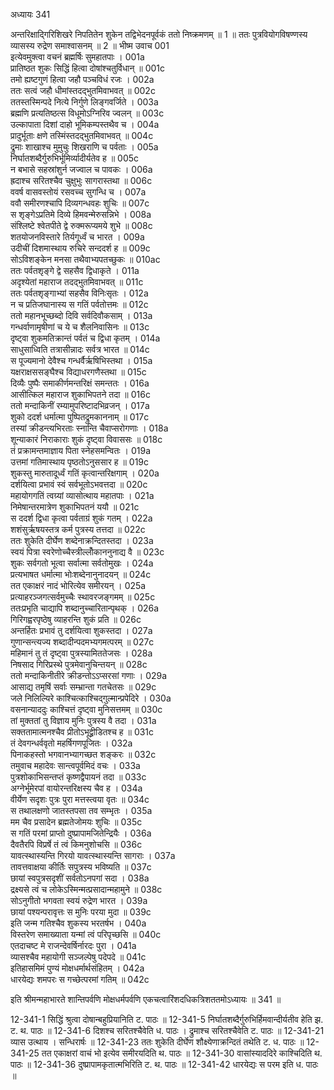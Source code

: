 अध्यायः 341

अन्तरिक्षाद्गिरिशिखरे निपतितेन शुकेन तद्विभेदनपूर्वकं ततो निष्क्रमणम् ॥ 1 ॥ ततः पुत्रवियोगविषण्णस्य व्यासस्य रुद्रेण समाश्वासनम् ॥ 2 ॥
भीष्म उवाच 	001  
इत्येवमुक्त्वा वचनं ब्रह्मर्षिः सुमहातपाः ।	001a  
प्रातिष्ठत शुकः सिद्धिं हित्वा दोषांश्चतुर्विधान् ॥	001c  
तमो ह्यष्टगुणं हित्वा जहौ पञ्चविधं रजः ।	002a  
ततः सत्वं जहौ धीमांस्तदद्भुतमिवाभवत् ॥	002c  
ततस्तस्मिन्पदे नित्ये निर्गुणे लिङ्गवर्जिते ।	003a  
ब्रह्मणि प्रत्यतिष्ठत्स विधूमोऽग्निरिव ज्वलन् ॥	003c  
उल्कापाता दिशां दाहो भूमिकम्पस्तथैव च ।	004a  
प्रादुर्भूताः क्षणे तस्मिंस्तदद्भुतमिवाभवत् ॥	004c  
द्रुमाः शाखाश्च मुमुचुः शिखराणि च पर्वताः ।	005a  
निर्घातशब्दैर्गुरुभिर्भूमिर्व्यादीर्यतेव ह ॥	005c  
न बभासे सहस्रांशुर्न जज्वाल च पावकः ।	006a  
ह्रदाश्च सरितश्चैव चुक्षुभुः सागरास्तथा ॥	006c  
ववर्ष वासवस्तोयं रसवच्च सुगन्धि च ।	007a  
ववौ समीरणश्चापि दिव्यगन्धवहः शुचिः ॥	007c  
स शृङ्गेऽप्रतिमे दिव्ये हिमवन्मेरुसन्निभे ।	008a  
संश्लिष्टे श्वेतपीते द्वे रुक्मरूप्यमये शुभे ॥	008c  
शतयोजनविस्तारे तिर्यगूर्ध्वं च भारत ।	009a  
उदीचीं दिशमास्थाय रुचिरे सन्ददर्श ह ॥	009c  
सोऽविशङ्केन मनसा तथैवाभ्यपतच्छुकः ॥	010ac  
ततः पर्वतशृङ्गे द्वे सहसैव द्विधाकृते ।	011a  
अदृश्येतां महाराज तदद्भुतमिवाभवत् ॥	011c  
ततः पर्वतशृङ्गाभ्यां सहसैव विनिःसृतः ।	012a  
न च प्रतिजघानास्य स गतिं पर्वतोत्तमः ॥	012c  
ततो महानभूच्छब्दो दिवि सर्वदिवौकसाम् ।	013a  
गन्धर्वाणामृषीणां च ये च शैलनिवासिनः ॥	013c  
दृष्ट्वा शुकमतिक्रान्तं पर्वतं च द्विधा कृतम् ।	014a  
साधुसाध्विति तत्रासीन्नादः सर्वत्र भारत ॥	014c  
स पूज्यमानो देवैश्च गन्धर्वैर्ऋषिभिस्तथा ।	015a  
यक्षराक्षससङ्घैश्च विद्याधरगणैस्तथा ॥	015c  
दिव्यैः पुष्पैः समाकीर्णमन्तरिक्षं समन्ततः ।	016a  
आसीत्किल महाराज शुकाभिपतने तदा ॥	016c  
ततो मन्दाकिनीं रम्यामुपरिष्टादभिव्रजन् ।	017a  
शुको ददर्श धर्मात्मा पुष्पितद्रुमकाननाम् ॥	017c  
तस्यां क्रीडन्त्यभिरताः स्नान्ति चैवाप्सरोगणाः ।	018a  
शून्याकारं निराकाराः शुकं दृष्ट्वा विवाससः ॥	018c  
तं प्रक्रामन्तमाज्ञाय पिता स्नेहसमन्वितः ।	019a  
उत्तमां गतिमास्थाय पृष्ठतोऽनुससार ह ॥	019c  
शुकस्तु मारुतादूर्ध्वं गतिं कृत्वान्तरिक्षगाम् ।	020a  
दर्शयित्वा प्रभावं स्वं सर्वभूतोऽभवत्तदा ॥	020c  
महायोगगतिं त्वग्र्यां व्यासोत्थाय महातपाः ।	021a  
निमेषान्तरमात्रेण शुकाभिपतनं ययौ ॥	021c  
स ददर्श द्विधा कृत्वा पर्वताग्रं शुकं गतम् ।	022a  
शशंसुर्ऋषयस्तत्र कर्म पुत्रस्य तत्तदा ॥	022c  
ततः शुकेति दीर्घेण शब्देनाक्रन्दितस्तदा ।	023a  
स्वयं पित्रा स्वरेणोच्चैस्त्रील्लोँकाननुनाद्य वै ॥	023c  
शुकः सर्वगतो भूत्वा सर्वात्मा सर्वतोमुखः ।	024a  
प्रत्यभाषत धर्मात्मा भोःशब्देनानुनादयन् ॥	024c  
तत एकाक्षरं नादं भोरित्येव समीरयन् ।	025a  
प्रत्याहरञ्जगत्सर्वमुच्चैः स्थावरजङ्गमम् ॥	025c  
ततःप्रभृति चाद्यापि शब्दानुच्चारितान्पृथक् ।	026a  
गिरिगह्वरपृष्ठेषु व्याहरन्ति शुकं प्रति ॥	026c  
अन्तर्हितः प्रभावं तु दर्शयित्वा शुकस्तदा ।	027a  
गुणान्सन्त्यज्य शब्दादीन्पदमभ्यगमत्परम् ॥	027c  
महिमानं तु तं दृष्ट्वा पुत्रस्यामिततेजसः ।	028a  
निषसाद गिरिप्रस्थे पुत्रमेवानुचिन्तयन् ॥	028c  
ततो मन्दाकिनीतीरे क्रीडन्तोऽऽप्सरसां गणाः ।	029a  
आसाद्य तमृषिं सर्वाः सम्भ्रान्ता गतचेतसः ॥	029c  
जले निलिल्यिरे काश्चित्काश्चिद्गुल्मान्प्रपेदिरे ।	030a  
वसनान्याददुः काश्चित्तं दृष्ट्वा मुनिसत्तमम् ॥	030c  
तां मुक्ततां तु विज्ञाय मुनिः पुत्रस्य वै तदा ।	031a  
सक्ततामात्मनश्चैव प्रीतोऽभूद्व्रीडितश्च ह ॥	031c  
तं देवगन्धर्ववृतो महर्षिगणपूजितः ।	032a  
पिनाकहस्तो भगवानभ्यागच्छत शङ्करः ॥	032c  
तमुवाच महादेवः सान्त्वपूर्वमिदं वचः ।	033a  
पुत्रशोकाभिसन्तप्तं कृष्णद्वैपायनं तदा ॥	033c  
अग्नेर्भूमेरपां वायोरन्तरिक्षस्य चैव ह ।	034a  
वीर्येण सदृशः पुत्रः पुरा मत्तस्त्वया वृतः ॥	034c  
स तथालक्षणो जातस्तपसा तव सम्भृतः ।	035a  
मम चैव प्रसादेन ब्रह्मतेजोमयः शुचिः ॥	035c  
स गतिं परमां प्राप्तो दुष्प्रापामजितेन्द्रियैः ।	036a  
दैवतैरपि विप्रर्षे तं त्वं किमनुशोचसि ॥	036c  
यावत्स्थास्यन्ति गिरयो यावत्स्थास्यन्ति सागराः ।	037a  
तावत्तवाक्षया कीर्तिः सपुत्रस्य भविष्यति ॥	037c  
छायां स्वपुत्रसदृशीं सर्वतोऽनपगां सदा ।	038a  
द्रक्ष्यसे त्वं च लोकेऽस्मिन्मत्प्रसादान्महामुने ॥	038c  
सोऽनुगीतो भगवता स्वयं रुद्रेण भारत ।	039a  
छायां पश्यन्परावृत्तः स मुनिः परया मुदा ॥	039c  
इति जन्म गतिश्चैव शुकस्य भरतर्षभ ।	040a  
विस्तरेण समाख्याता यन्मां त्वं परिपृच्छसि ॥	040c  
एतदाचष्ट मे राजन्देवर्षिर्नारदः पुरा ।	041a  
व्यासश्चैव महायोगी सञ्जल्पेषु पदेपदे ॥	041c  
इतिहासमिमं पुण्यं मोक्षधर्मार्थसंहितम् ।	042a  
धारयेद्यः शमपरः स गच्छेत्परमां गतिम् ॥ 	042c  

इति श्रीमन्महाभारते शान्तिपर्वणि मोक्षधर्मपर्वणि एकचत्वारिंशदधिकत्रिशततमोऽध्यायः ॥ 341 ॥

12-341-1 सिद्धिं श्रुत्वा दोषान्बहुप्रियानिति ट. पाठः ॥ 12-341-5 निर्घातशब्दैर्गुरुभिर्हिमवान्दीर्यतीव हेति झ. ट. थ. पाठः ॥ 12-341-6 दिशश्च सरितश्चैवेति ध. पाठः । द्रुमाश्च सरितश्चैवेति ट. पाठः ॥ 12-341-21 व्यास उत्थाय । सन्धिरार्षः ॥ 12-341-23 ततः शुकेति दीर्घेण शौक्ष्येणाक्रन्दितं तथेति ट. ध. पाठः ॥ 12-341-25 तत एकाक्षरां वाचं भो इत्येव समीरयदिति थ. पाठः ॥ 12-341-30 वासांस्याददिरे काश्चिदिति थ. पाठः ॥ 12-341-36 दुष्प्रापामकृतात्मभिरिति ट. थ. पाठः ॥ 12-341-42 धारयेद्यः स परम इति ध. पाठः ॥

